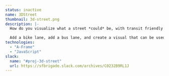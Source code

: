 ```yaml
---
status: inactive
name: 3DStreet
thumbnail: 3d-street.png
description: |-
  How do you visualize what a street *could* be, with transit friendly options?

  Add a bike lane, add a bus lane, and create a visual that can be used for advocacy. Already, this tool-in-progress has been used by reporters in Philadelphia to create visualizations for articles.
technologies:
  - "A-Frame"
  - "JavaScript"
slack:
  name: "#proj-3d-street"
  url: https://sfbrigade.slack.com/archives/C0232B9RL1J
---
```

